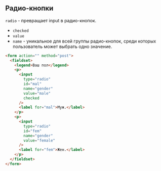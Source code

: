 ## Радио-кнопки

`radio` - превращает input в радио-кнопок.

* `checked`
* `value`
* `name` - уникальное для всей группы радио-кнопок, среди которых пользователь может выбрать одно значение.

```html
<form action="" method="post">
  <fieldset>
    <legend>Ваш пол</legend>
    <p>
      <input 
        type="radio"
        id="mal"
        name="gender"
        value="male"
        checked
      />
      <label for="mal">Муж.</label>
    </p>
    <p>
      <input 
        type="radio"
        id="fem"
        name="gender"
        value="female"
      />
      <label for="fem">Жен.</label>
    </p>
  </fieldset>
</form>
```

